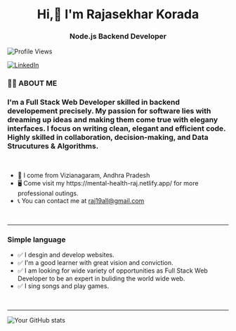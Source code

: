 <h1 align="center">Hi,👋 I'm Rajasekhar Korada</h1>
<h3 align="center">Node.js Backend Developer</h3>

![Profile Views](https://komarev.com/ghpvc/?username=RScodes1&color=brightgreen)

[![LinkedIn](https://img.shields.io/badge/LinkedIn-YourLinkedInProfile-blue)](https://www.linkedin.com/in/RajaSekharKorada)


<h3>👨‍💻 ABOUT ME </h3>

<h3 style ="text-align = center;">I'm a Full Stack Web Developer skilled in backend developement precisely. My passion for software lies with dreaming up ideas and making them come true with elegany interfaces. I focus on writing clean, elegant and efficient code. Highly skilled in collaboration, decision-making, and Data Strucutures & Algorithms. </h3>

<br>
<ul>
    <li>📍 I come from Vizianagaram, Andhra Pradesh</li>
    <li>🖥️ Come visit my https://mental-health-raj.netlify.app/ for more professional outings.</li> 
    <li>📞 You can contact me at <a href = "mailto:raj19all@gmail.com">raj19all@gmail.com</a></li> 
</ul>
<br>
<hr>

<h3>Simple language</h3>
    <ul>
        <li>✅ I desgin and develop websites.</li>
        <li>✅  I'm a good learner with great vision and conviction.</li>
        <li>✅ I am looking for wide variety of opportunities as Full Stack Web Developer to be an expert in buliding the world wide web.</li>
          <li>✅ I sing songs and play games.</li>
    </ul>
<br>
<hr>

![Your GitHub stats](https://github-readme-stats.vercel.app/api?username=RScodes1&show_icons=true&theme=radical)

